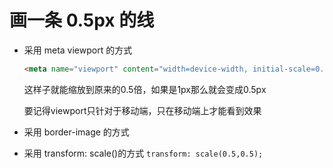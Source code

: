 # 画一条 0.5px 的线

- 采用 meta viewport 的方式 

  ```html
  <meta name="viewport" content="width=device-width, initial-scale=0.5, minimum-scale=0.5, maximum-scale=0.5"/>
  ```

  这样子就能缩放到原来的0.5倍，如果是1px那么就会变成0.5px

  要记得viewport只针对于移动端，只在移动端上才能看到效果 

- 采用 border-image 的方式 

- 采用 transform: scale()的方式
  `transform: scale(0.5,0.5);`

